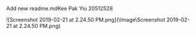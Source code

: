 Add new readme.mdKee Pak Yiu 
20512528

![Screenshot 2019-02-21 at 2.24.50 PM.png](\Image\Screenshot 2019-02-21 at 2.24.50 PM.png)